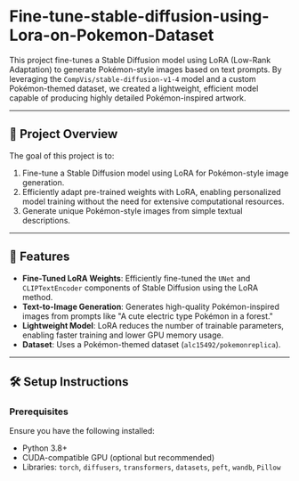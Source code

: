 # Fine-tune-stable-diffusion-using-Lora-on-Pokemon-Dataset

This project fine-tunes a Stable Diffusion model using LoRA (Low-Rank Adaptation) to generate Pokémon-style images based on text prompts. By leveraging the `CompVis/stable-diffusion-v1-4` model and a custom Pokémon-themed dataset, we created a lightweight, efficient model capable of producing highly detailed Pokémon-inspired artwork.

---

## 🎨 **Project Overview**
The goal of this project is to:
1. Fine-tune a Stable Diffusion model using LoRA for Pokémon-style image generation.
2. Efficiently adapt pre-trained weights with LoRA, enabling personalized model training without the need for extensive computational resources.
3. Generate unique Pokémon-style images from simple textual descriptions.

---

## 🚀 **Features**
- **Fine-Tuned LoRA Weights**: Efficiently fine-tuned the `UNet` and `CLIPTextEncoder` components of Stable Diffusion using the LoRA method.
- **Text-to-Image Generation**: Generates high-quality Pokémon-inspired images from prompts like "A cute electric type Pokémon in a forest."
- **Lightweight Model**: LoRA reduces the number of trainable parameters, enabling faster training and lower GPU memory usage.
- **Dataset**: Uses a Pokémon-themed dataset (`alc15492/pokemonreplica`).

---

## 🛠️ **Setup Instructions**

### Prerequisites
Ensure you have the following installed:
- Python 3.8+
- CUDA-compatible GPU (optional but recommended)
- Libraries: `torch`, `diffusers`, `transformers`, `datasets`, `peft`, `wandb`, `Pillow`

